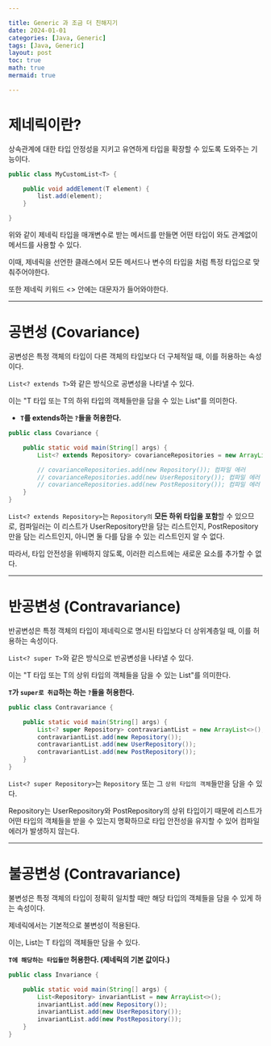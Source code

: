 ```yaml
---

title: Generic 과 조금 더 친해지기
date: 2024-01-01
categories: [Java, Generic]
tags: [Java, Generic]
layout: post
toc: true
math: true
mermaid: true

---
```


# 제네릭이란?

상속관계에 대한 타입 안정성을 지키고 유연하게 타입을 확장할 수 있도록 도와주는 기능이다.

```java
public class MyCustomList<T> {

    public void addElement(T element) {
        list.add(element);
    }

}
```

위와 같이 제네릭 타입을 매개변수로 받는 메서드를 만들면 어떤 타입이 와도 관계없이 메서드를 사용할 수 있다.

이때, 제네릭을 선언한 클래스에서 모든 메서드나 변수의 타입을 처럼 특정 타입으로 맞춰주어야한다.

또한 제네릭 키워드 <> 안에는 대문자가 들어와야한다.

---

# 공변성 (Covariance)

공변성은 특정 객체의 타입이 다른 객체의 타입보다 더 구체적일 때, 이를 허용하는 속성이다.

`List<? extends T>`와 같은 방식으로 공변성을 나타낼 수 있다.

이는 "T 타입 또는 T의 하위 타입의 객체들만을 담을 수 있는 List"를 의미한다.

- **`T`를 extends하는 `?`들을 허용한다.**

```java
public class Covariance {

    public static void main(String[] args) {
        List<? extends Repository> covarianceRepositories = new ArrayList<>();

        // covarianceRepositories.add(new Repository()); 컴파일 에러
        // covarianceRepositories.add(new UserRepository()); 컴파일 에러
        // covarianceRepositories.add(new PostRepository()); 컴파일 에러
    }
}
```

`List<? extends Repository>`는 `Repository의` **모든 하위 타입을 포함**할 수 있으므로, 컴파일러는 이 리스트가 UserRepository만을 담는 리스트인지, PostRepository만을 담는 리스트인지, 아니면 둘 다를 담을 수 있는 리스트인지 알 수 없다.

따라서, 타입 안전성을 위배하지 않도록, 이러한 리스트에는 새로운 요소를 추가할 수 없다.

---

# 반공변성 (Contravariance)

반공변성은 특정 객체의 타입이 제네릭으로 명시된 타입보다 더 상위계층일 때, 이를 허용하는 속성이다.

`List<? super T>`와 같은 방식으로 반공변성을 나타낼 수 있다.

이는 "T 타입 또는 T의 상위 타입의 객체들을 담을 수 있는 List"를 의미한다.

**`T`가 `super로 취급`하는 하는 `?`들을 허용한다.**

```java
public class Contravariance {

    public static void main(String[] args) {
        List<? super Repository> contravariantList = new ArrayList<>();
        contravariantList.add(new Repository());
        contravariantList.add(new UserRepository());
        contravariantList.add(new PostRepository());
    }
}
```

`List<? super Repository>`는 `Repository` 또는 그 `상위 타입의 객체`들만을 담을 수 있다.

Repository는 UserRepository와 PostRepository의 상위 타입이기 때문에 리스트가 어떤 타입의 객체들을 받을 수 있는지 명확하므로 타입 안전성을 유지할 수 있어 컴파일 에러가 발생하지 않는다.

---

# 불공변성 (Contravariance)

불변성은 특정 객체의 타입이 정확히 일치할 때만 해당 타입의 객체들을 담을 수 있게 하는 속성이다.

제네릭에서는 기본적으로 불변성이 적용된다.

이는, List<T>는 T 타입의 객체들만 담을 수 있다.

**`T에 해당하는 타입들만` 허용한다. (제네릭의 기본 값이다.)**

```java
public class Invariance {

    public static void main(String[] args) {
        List<Repository> invariantList = new ArrayList<>();
        invariantList.add(new Repository());
        invariantList.add(new UserRepository());
        invariantList.add(new PostRepository());
    }
}
```
